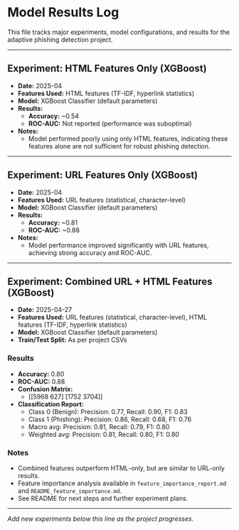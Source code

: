 # Model Results Log

This file tracks major experiments, model configurations, and results for the adaptive phishing detection project.

---

## Experiment: HTML Features Only (XGBoost)
- **Date:** 2025-04
- **Features Used:** HTML features (TF-IDF, hyperlink statistics)
- **Model:** XGBoost Classifier (default parameters)
- **Results:**
  - **Accuracy:** ~0.54
  - **ROC-AUC:** Not reported (performance was suboptimal)
- **Notes:**
  - Model performed poorly using only HTML features, indicating these features alone are not sufficient for robust phishing detection.

---

## Experiment: URL Features Only (XGBoost)
- **Date:** 2025-04
- **Features Used:** URL features (statistical, character-level)
- **Model:** XGBoost Classifier (default parameters)
- **Results:**
  - **Accuracy:** ~0.81
  - **ROC-AUC:** ~0.88
- **Notes:**
  - Model performance improved significantly with URL features, achieving strong accuracy and ROC-AUC.

---

## Experiment: Combined URL + HTML Features (XGBoost)
- **Date:** 2025-04-27
- **Features Used:** URL features (statistical, character-level), HTML features (TF-IDF, hyperlink statistics)
- **Model:** XGBoost Classifier (default parameters)
- **Train/Test Split:** As per project CSVs

### Results
- **Accuracy:** 0.80
- **ROC-AUC:** 0.88
- **Confusion Matrix:**
  - [[5968  627]
     [1752 3704]]
- **Classification Report:**
  - Class 0 (Benign): Precision: 0.77, Recall: 0.90, F1: 0.83
  - Class 1 (Phishing): Precision: 0.86, Recall: 0.68, F1: 0.76
  - Macro avg: Precision: 0.81, Recall: 0.79, F1: 0.80
  - Weighted avg: Precision: 0.81, Recall: 0.80, F1: 0.80

### Notes
- Combined features outperform HTML-only, but are similar to URL-only results.
- Feature importance analysis available in `feature_importance_report.md` and `README_feature_importance.md`.
- See README for next steps and further experiment plans.

---

_Add new experiments below this line as the project progresses._
